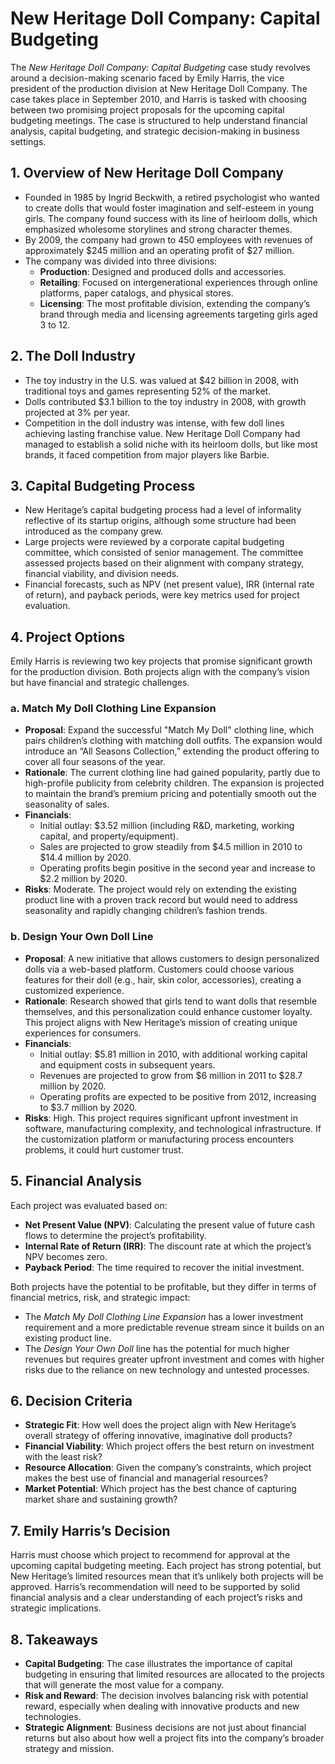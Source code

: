 # New Heritage Doll Company: Capital Budgeting

The _New Heritage Doll Company: Capital Budgeting_ case study revolves around a decision-making scenario faced by Emily Harris, the vice president of the production division at New Heritage Doll Company. The case takes place in September 2010, and Harris is tasked with choosing between two promising project proposals for the upcoming capital budgeting meetings. The case is structured to help understand financial analysis, capital budgeting, and strategic decision-making in business settings.

## 1. Overview of New Heritage Doll Company

- Founded in 1985 by Ingrid Beckwith, a retired psychologist who wanted to create dolls that would foster imagination and self-esteem in young girls. The company found success with its line of heirloom dolls, which emphasized wholesome storylines and strong character themes.
- By 2009, the company had grown to 450 employees with revenues of approximately $245 million and an operating profit of $27 million.
- The company was divided into three divisions:
  - **Production**: Designed and produced dolls and accessories.
  - **Retailing**: Focused on intergenerational experiences through online platforms, paper catalogs, and physical stores.
  - **Licensing**: The most profitable division, extending the company’s brand through media and licensing agreements targeting girls aged 3 to 12.

## 2. The Doll Industry

- The toy industry in the U.S. was valued at $42 billion in 2008, with traditional toys and games representing 52% of the market.
- Dolls contributed $3.1 billion to the toy industry in 2008, with growth projected at 3% per year.
- Competition in the doll industry was intense, with few doll lines achieving lasting franchise value. New Heritage Doll Company had managed to establish a solid niche with its heirloom dolls, but like most brands, it faced competition from major players like Barbie.

## 3. Capital Budgeting Process

- New Heritage’s capital budgeting process had a level of informality reflective of its startup origins, although some structure had been introduced as the company grew.
- Large projects were reviewed by a corporate capital budgeting committee, which consisted of senior management. The committee assessed projects based on their alignment with company strategy, financial viability, and division needs.
- Financial forecasts, such as NPV (net present value), IRR (internal rate of return), and payback periods, were key metrics used for project evaluation.

## 4. Project Options

Emily Harris is reviewing two key projects that promise significant growth for the production division. Both projects align with the company’s vision but have financial and strategic challenges.

### a. Match My Doll Clothing Line Expansion

- **Proposal**: Expand the successful "Match My Doll" clothing line, which pairs children’s clothing with matching doll outfits. The expansion would introduce an “All Seasons Collection,” extending the product offering to cover all four seasons of the year.
- **Rationale**: The current clothing line had gained popularity, partly due to high-profile publicity from celebrity children. The expansion is projected to maintain the brand’s premium pricing and potentially smooth out the seasonality of sales.
- **Financials**:
  - Initial outlay: $3.52 million (including R&D, marketing, working capital, and property/equipment).
  - Sales are projected to grow steadily from $4.5 million in 2010 to $14.4 million by 2020.
  - Operating profits begin positive in the second year and increase to $2.2 million by 2020.
- **Risks**: Moderate. The project would rely on extending the existing product line with a proven track record but would need to address seasonality and rapidly changing children’s fashion trends.

### b. Design Your Own Doll Line

- **Proposal**: A new initiative that allows customers to design personalized dolls via a web-based platform. Customers could choose various features for their doll (e.g., hair, skin color, accessories), creating a customized experience.
- **Rationale**: Research showed that girls tend to want dolls that resemble themselves, and this personalization could enhance customer loyalty. This project aligns with New Heritage’s mission of creating unique experiences for consumers.
- **Financials**:
  - Initial outlay: $5.81 million in 2010, with additional working capital and equipment costs in subsequent years.
  - Revenues are projected to grow from $6 million in 2011 to $28.7 million by 2020.
  - Operating profits are expected to be positive from 2012, increasing to $3.7 million by 2020.
- **Risks**: High. This project requires significant upfront investment in software, manufacturing complexity, and technological infrastructure. If the customization platform or manufacturing process encounters problems, it could hurt customer trust.

## 5. Financial Analysis

Each project was evaluated based on:

- **Net Present Value (NPV)**: Calculating the present value of future cash flows to determine the project’s profitability.
- **Internal Rate of Return (IRR)**: The discount rate at which the project’s NPV becomes zero.
- **Payback Period**: The time required to recover the initial investment.

Both projects have the potential to be profitable, but they differ in terms of financial metrics, risk, and strategic impact:

- The _Match My Doll Clothing Line Expansion_ has a lower investment requirement and a more predictable revenue stream since it builds on an existing product line.
- The _Design Your Own Doll_ line has the potential for much higher revenues but requires greater upfront investment and comes with higher risks due to the reliance on new technology and untested processes.

## 6. Decision Criteria

- **Strategic Fit**: How well does the project align with New Heritage’s overall strategy of offering innovative, imaginative doll products?
- **Financial Viability**: Which project offers the best return on investment with the least risk?
- **Resource Allocation**: Given the company’s constraints, which project makes the best use of financial and managerial resources?
- **Market Potential**: Which project has the best chance of capturing market share and sustaining growth?

## 7. Emily Harris’s Decision

Harris must choose which project to recommend for approval at the upcoming capital budgeting meeting. Each project has strong potential, but New Heritage’s limited resources mean that it’s unlikely both projects will be approved. Harris’s recommendation will need to be supported by solid financial analysis and a clear understanding of each project’s risks and strategic implications.

## 8. Takeaways

- **Capital Budgeting**: The case illustrates the importance of capital budgeting in ensuring that limited resources are allocated to the projects that will generate the most value for a company.
- **Risk and Reward**: The decision involves balancing risk with potential reward, especially when dealing with innovative products and new technologies.
- **Strategic Alignment**: Business decisions are not just about financial returns but also about how well a project fits into the company’s broader strategy and mission.
